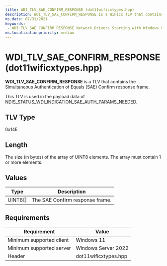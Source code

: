 ```yaml
---
title: WDI_TLV_SAE_CONFIRM_RESPONSE (dot11wificxtypes.hpp)
description: WDI_TLV_SAE_CONFIRM_RESPONSE is a WiFiCx TLV that contains the Simultaneous Authentication of Equals (SAE) Confirm response frame.
ms.date: 07/31/2021
keywords:
 - WDI_TLV_SAE_CONFIRM_RESPONSE Network Drivers Starting with Windows Vista
ms.localizationpriority: medium
---
```


# WDI_TLV_SAE_CONFIRM_RESPONSE (dot11wificxtypes.hpp)

**WDI_TLV_SAE_CONFIRM_RESPONSE** is a TLV that contains the Simultaneous Authentication of Equals (SAE) Confirm response frame.

This TLV is used in the payload data of [NDIS_STATUS_WDI_INDICATION_SAE_AUTH_PARAMS_NEEDED](ndis-status-wdi-indication-sae-auth-params-needed.md).

## TLV Type

0x14E

## Length

The size (in bytes) of the array of UINT8 elements. The array must contain 1 or more elements.

## Values

| Type | Description |
| --- | --- |
| UINT8[] | The SAE Confirm response frame. |

## Requirements

|Requirement|Value|
|--- |--- |
|Minimum supported client|Windows 11|
|Minimum supported server|Windows Server 2022|
|Header|dot11wificxtypes.hpp|
